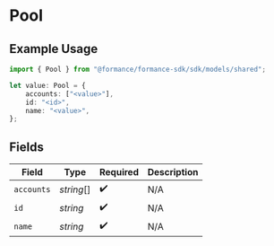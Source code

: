 # Pool

## Example Usage

```typescript
import { Pool } from "@formance/formance-sdk/sdk/models/shared";

let value: Pool = {
    accounts: ["<value>"],
    id: "<id>",
    name: "<value>",
};
```

## Fields

| Field              | Type               | Required           | Description        |
| ------------------ | ------------------ | ------------------ | ------------------ |
| `accounts`         | *string*[]         | :heavy_check_mark: | N/A                |
| `id`               | *string*           | :heavy_check_mark: | N/A                |
| `name`             | *string*           | :heavy_check_mark: | N/A                |